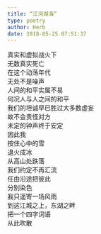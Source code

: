 ```yaml
---  
title: “江河湖海”  
type: poetry  
author: Herb  
date: 2018-05-25 07:51:37    
---  
```

真实和虚拟战火下  
无数真实死亡  
在这个动荡年代  
无处不是噪声    
人间的和平实属不易  
何况人与人之间的和平  
我们的坦诚早已胜过大多数虚妄  
故不会责怪对方    
未定的钟声终于安定  
因此我  
按住心中的雪  
退火成冰    
从高山处跌落  
我们约定不再汇流  
任由沿途把彼此  
分别染色    
我只遥寄一场风雨  
到这江城之上，东湖之畔  
把一个四字词语  
从此吹散  
